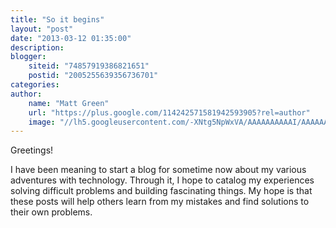 ```yaml
---
title: "So it begins"
layout: "post"
date: "2013-03-12 01:35:00"
description: 
blogger:
    siteid: "74857919386821651"
    postid: "2005255639356736701"
categories: 
author: 
    name: "Matt Green"
    url: "https://plus.google.com/114242571581942593905?rel=author"
    image: "//lh5.googleusercontent.com/-XNtg5NpWxVA/AAAAAAAAAAI/AAAAAAAAAMo/P-xg9PWMok4/s512-c/photo.jpg"
---
```


Greetings!

I have been meaning to start a blog for sometime now about my various adventures with technology. Through it, I hope to catalog my experiences solving difficult problems and building fascinating things. My hope is that these posts will help others learn from my mistakes and find solutions to their own problems.
